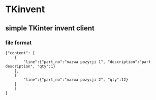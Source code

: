 # TKinvent

## simple TKinter invent client

### file format

    {"content": [
        {
            "line":{"part_no":"nazwa pozycji 1", "description":"part description", "qty":1}
        },
        {
            "line":{"part_no":"nazwa pozycji 2", "qty":12}
        }
        ]
    }

